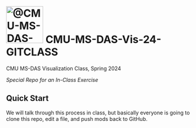 # <img itemprop="image" class="avatar flex-shrink-0 mb-3 mr-3 mb-md-0 mr-md-4" src="https://avatars.githubusercontent.com/u/89392827?s=200&amp;v=4" width="100" height="100" alt="@CMU-MS-DAS-Vis-Mini Spring 2024"> CMU-MS-DAS-Vis-24-GITCLASS
CMU MS-DAS Visualization Class, Spring 2024

*Special Repo for an In-Class Exercise*

## Quick Start ##

We will talk through this process in class, but basically everyone is going to clone this repo,
edit a file, and push mods back to GitHub.
